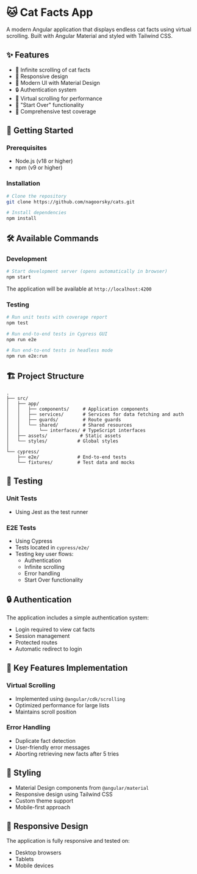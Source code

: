 # 🐱 Cat Facts App

A modern Angular application that displays endless cat facts using virtual scrolling. Built with Angular Material and styled with Tailwind CSS.

## ✨ Features

- 🔄 Infinite scrolling of cat facts
- 📱 Responsive design
- 🎨 Modern UI with Material Design
- 🔒 Authentication system
- 📜 Virtual scrolling for performance
- 🔄 "Start Over" functionality
- 🧪 Comprehensive test coverage

## 🚀 Getting Started

### Prerequisites

- Node.js (v18 or higher)
- npm (v9 or higher)

### Installation

```bash
# Clone the repository
git clone https://github.com/nagoorsky/cats.git

# Install dependencies
npm install
```

## 🛠️ Available Commands

### Development

```bash
# Start development server (opens automatically in browser)
npm start
```
The application will be available at `http://localhost:4200`

### Testing

```bash
# Run unit tests with coverage report
npm test

# Run end-to-end tests in Cypress GUI
npm run e2e

# Run end-to-end tests in headless mode
npm run e2e:run
```

## 🏗️ Project Structure

```
.
├── src/
│   ├── app/
│   │   ├── components/     # Application components
│   │   ├── services/       # Services for data fetching and auth
│   │   ├── guards/         # Route guards
│   │   └── shared/         # Shared resources
│   │       └── interfaces/ # TypeScript interfaces
│   ├── assets/            # Static assets
│   └── styles/           # Global styles
│
└── cypress/
    ├── e2e/              # End-to-end tests
    └── fixtures/         # Test data and mocks
```

## 🧪 Testing

### Unit Tests
- Using Jest as the test runner

### E2E Tests
- Using Cypress
- Tests located in `cypress/e2e/`
- Testing key user flows:
  - Authentication
  - Infinite scrolling
  - Error handling
  - Start Over functionality

## 🔒 Authentication

The application includes a simple authentication system:
- Login required to view cat facts
- Session management
- Protected routes
- Automatic redirect to login

## 🎯 Key Features Implementation

### Virtual Scrolling
- Implemented using `@angular/cdk/scrolling`
- Optimized performance for large lists
- Maintains scroll position

### Error Handling
- Duplicate fact detection
- User-friendly error messages
- Aborting retrieving new facts after 5 tries
  
## 🎨 Styling

- Material Design components from `@angular/material`
- Responsive design using Tailwind CSS
- Custom theme support
- Mobile-first approach

## 📱 Responsive Design

The application is fully responsive and tested on:
- Desktop browsers
- Tablets
- Mobile devices
